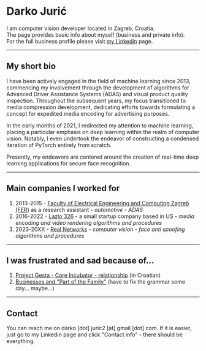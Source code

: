 # Darko Jurić
I am computer vision developer located in Zagreb, Croatia.  
The page provides basic info about myself (business and private info).  
For the full business profile please visit [my Linkedin](https://www.linkedin.com/in/darko-juric/) page.

----------------------
## My short bio

I have been actively engaged in the field of machine learning since 2013, commencing my involvement through the development of algorithms for Advanced Driver Assistance Systems (ADAS) and visual product quality inspection. Throughout the subsequent years, my focus transitioned to media compression development, dedicating efforts towards formulating a concept for expedited media encoding for advertising purposes. 

In the early months of 2021, I redirected my attention to machine learning, placing a particular emphasis on deep learning within the realm of computer vision. 
Notably, I even undertook the endeavor of constructing a condensed iteration of PyTorch entirely from scratch. 

Presently, my endeavors are centered around the creation of real-time deep learning applications for secure face recognition.

-----------------------
## Main companies I worked for

1) 2013-2015 - [Faculty of Electrical Engineering and Computing Zagreb (FER)](https://www.fer.unizg.hr/) as a research assistant - *automotive - ADAS*   
2) 2016-2022 - [Lazlo 326](http://lazlo326.com) - a small startup company based in US - *media encoding and video rendering algorithms and procedures*       
3) 2023-20XX - [Real Networks](https://realnetworks.com/) - *computer vision - face anti spoofing algorithms and procedures*        

-----------------------

## I was frustrated and sad because of...

1) [Project Gesta - Core Incubator - relationship](http://coreincubator.info) (in Croatian)       
2) [Businesses and "Part of the Family"](http://lazlo326.info) (have to fix the grammar some day... maybe...)     

-----------------------

## Contact
You can reach me on darko [dot] juric2 [at] gmail [dot] com.
If it is easier, just go to my Linkedin page and click "Contact info" - there should be everything.
